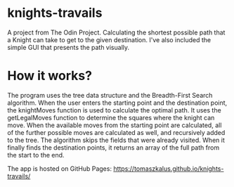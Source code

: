 # knights-travails
A project from The Odin Project. Calculating the shortest possible path that a Knight can take to get to the given destination. 
I've also included the simple GUI that presents the path visually. 

# How it works? 
The program uses the tree data structure and the Breadth-First Search algorithm. 
When the user enters the starting point and the destination point, the knightMoves function is used to calculate the optimal path. It uses the getLegalMoves function to determine the squares where the knight can move. When the available moves from the starting point are calculated, all of the further possible moves are calculated as well, and recursively added to the tree. The algorithm skips the fields that were already visited. When it finally finds the destination points, it returns an array of the full path from the start to the end.

The app is hosted on GitHub Pages:
https://tomaszkalus.github.io/knights-travails/
